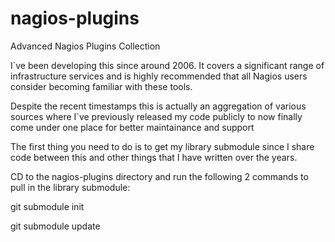 nagios-plugins
==============

Advanced Nagios Plugins Collection

I`ve been developing this since around 2006. It covers a significant range of infrastructure services and is highly recommended that all Nagios users consider becoming familiar with these tools.

Despite the recent timestamps this is actually an aggregation of various sources where I`ve previously released my code publicly to now finally come under one place for better maintainance and support


The first thing you need to do is to get my library submodule since I share code between this and other things that I have written over the years.


CD to the nagios-plugins directory and run the following 2 commands to pull in the library submodule:


git submodule init

git submodule update

